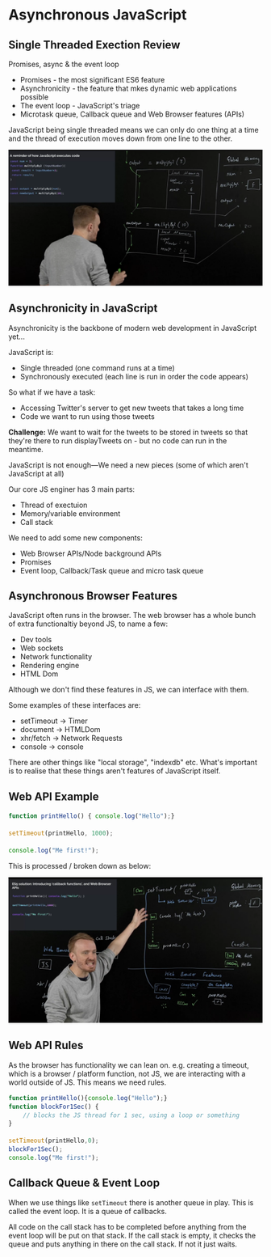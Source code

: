 # Asynchronous JavaScript

## Single Threaded Exection Review

Promises, async & the event loop

* Promises - the most significant ES6 feature
* Asynchronicity - the feature that mkes dynamic web applications possible
* The event loop - JavaScript's triage
* Microtask queue, Callback queue and Web Browser features (APIs)

JavaScript being single threaded means we can only do one thing at a time and the thread of execution moves down from one line to the other.

![synchronous](/img/04-synchronous.png)

## Asynchronicity in JavaScript

Asynchronicity is the backbone of modern web development in JavaScript yet...

JavaScript is:

* Single threaded (one command runs at a time)
* Synchronously executed (each line is run in order the code appears)

So what if we have a task:

* Accessing Twitter's server to get new tweets that takes a long time
* Code we want to run using those tweets

**Challenge:** We want to wait for the tweets to be stored in tweets so that they're there to run displayTweets on - but no code can run in the meantime.

JavaScript is not enough—We need a new pieces (some of which aren't JavaScript at all)

Our core JS enginer has 3 main parts:

* Thread of exectuion
* Memory/variable environment
* Call stack

We need to add some new components:

* Web Browser APIs/Node background APIs
* Promises
* Event loop, Callback/Task queue and micro task queue

## Asynchronous Browser Features

JavaScript often runs in the browser. The web browser has a whole bunch of extra functionaltiy beyond JS, to name a few:

* Dev tools
* Web sockets
* Network functionality
* Rendering engine
* HTML Dom

Although we don't find these features in JS, we can interface with them.

Some examples of  these interfaces are:

* setTimeout -> Timer
* document -> HTMLDom
* xhr/fetch -> Network Requests
* console -> console

There are other things like "local storage", "indexdb" etc. What's important is to realise that these things aren't features of JavaScript itself.

## Web API Example

```js
function printHello() { console.log("Hello");}

setTimeout(printHello, 1000);

console.log("Me first!");
```

This is processed / broken down as below:

![web-api-ex](/img/04-web-api.png)

## Web API Rules

As the browser has functionality we can lean on. e.g. creating a timeout, which is a browser / platform function, not JS, we are interacting with a world outside of JS. This means we need rules.

```js
function printHello(){console.log("Hello");}
function blockFor1Sec() {
    // blocks the JS thread for 1 sec, using a loop or something
}

setTimeout(printHello,0);
blockFor1Sec();
console.log("Me first!");
```

## Callback Queue & Event Loop

When we use things like `setTimeout` there is another queue in play. This is called the event loop. It is a queue of callbacks.

All code on the call stack has to be completed before anything from the event loop will be put on that stack. If the call stack is empty, it checks the queue and puts anything in there on the call stack. If not it just waits.
